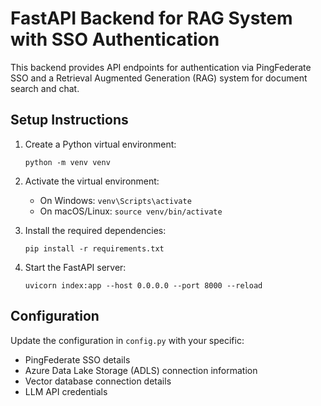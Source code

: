 
# FastAPI Backend for RAG System with SSO Authentication

This backend provides API endpoints for authentication via PingFederate SSO and a Retrieval Augmented Generation (RAG) system for document search and chat.

## Setup Instructions

1. Create a Python virtual environment:
   ```
   python -m venv venv
   ```

2. Activate the virtual environment:
   - On Windows: `venv\Scripts\activate`
   - On macOS/Linux: `source venv/bin/activate`

3. Install the required dependencies:
   ```
   pip install -r requirements.txt
   ```

4. Start the FastAPI server:
   ```
   uvicorn index:app --host 0.0.0.0 --port 8000 --reload
   ```

## Configuration

Update the configuration in `config.py` with your specific:
- PingFederate SSO details
- Azure Data Lake Storage (ADLS) connection information
- Vector database connection details
- LLM API credentials

